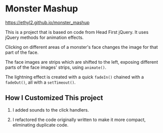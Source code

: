 # Monster Mashup

https://ethyl2.github.io/monster_mashup

This is a project that is based on code from Head First jQuery.
It uses jQuery methods for animation effects.

Clicking on different areas of a monster's face changes the image for that
part of the face.

The face images are strips which are shifted to the left, exposing different
parts of the face images' strips, using `animate()`.

The lightning effect is created with a quick `fadeIn()` chained with a `fadeOut()`,
all with a `setTimeout()`.

## How I Customized This project

1. I added sounds to the click handlers.

2. I refactored the code originally written to make it more compact, eliminating
duplicate code.
